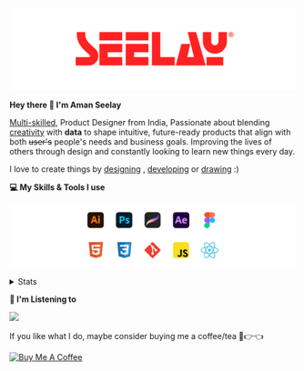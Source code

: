 [![banner](./images/seelay.svg)](https://www.seelay.in)

**Hey there 👋 I'm Aman Seelay**

[Multi-skilled](https://www.seelay.in/#skills), Product Designer from India, Passionate about blending [creativity](https://illustrations.seelay.in) with <b>data</b> to shape intuitive, future-ready products that align with both <s>user's</s> people's needs and business goals. Improving the lives of others through design and constantly looking to learn new things every day.

I love to create things by [designing](https://www.seelay.in/#work) , [developing](https://www.seelay.in/#projects) or [drawing](https://art.seelay.in) :)

**💻 My Skills & Tools I use**

[![banner](./images/skills&tools.svg)](https://www.seelay.in/about)

<details>
  <summary>Stats</summary>

---

<!--START_SECTION:waka-->
![Profile Views](http://img.shields.io/badge/Profile%20Views-4-blue)

**🐱 My GitHub Data** 

> 📦 685.9 kB Used in GitHub's Storage 
 > 
> 🏆 634 Contributions in the Year 2025
 > 
> 💼 Opted to Hire
 > 
> 📜 1 Public Repository 
 > 
> 🔑 26 Private Repository 
 > 
**I'm a Night 🦉** 

```text
🌞 Morning                422 commits         ████░░░░░░░░░░░░░░░░░░░░░   14.56 % 
🌆 Daytime                354 commits         ███░░░░░░░░░░░░░░░░░░░░░░   12.22 % 
🌃 Evening                853 commits         ███████░░░░░░░░░░░░░░░░░░   29.43 % 
🌙 Night                  1269 commits        ███████████░░░░░░░░░░░░░░   43.79 % 
```
📅 **I'm Most Productive on Sunday** 

```text
Monday                   307 commits         ███░░░░░░░░░░░░░░░░░░░░░░   10.59 % 
Tuesday                  464 commits         ████░░░░░░░░░░░░░░░░░░░░░   16.01 % 
Wednesday                406 commits         ████░░░░░░░░░░░░░░░░░░░░░   14.01 % 
Thursday                 429 commits         ████░░░░░░░░░░░░░░░░░░░░░   14.80 % 
Friday                   396 commits         ███░░░░░░░░░░░░░░░░░░░░░░   13.66 % 
Saturday                 353 commits         ███░░░░░░░░░░░░░░░░░░░░░░   12.18 % 
Sunday                   543 commits         █████░░░░░░░░░░░░░░░░░░░░   18.74 % 
```


📊 **This Week I Spent My Time On** 

```text
🕑︎ Time Zone: Asia/Kolkata

💬 Programming Languages: 
Other                    21 hrs 43 mins      ██████████████░░░░░░░░░░░   57.75 % 
Astro                    12 hrs 21 mins      ████████░░░░░░░░░░░░░░░░░   32.85 % 
TypeScript               1 hr 4 mins         █░░░░░░░░░░░░░░░░░░░░░░░░   02.87 % 
MDX                      55 mins             █░░░░░░░░░░░░░░░░░░░░░░░░   02.44 % 
Image (svg)              47 mins             █░░░░░░░░░░░░░░░░░░░░░░░░   02.09 % 

🔥 Editors: 
Chrome                   17 hrs 33 mins      ████████████░░░░░░░░░░░░░   46.65 % 
Cursor                   15 hrs 51 mins      ███████████░░░░░░░░░░░░░░   42.15 % 
Edge                     4 hrs 12 mins       ███░░░░░░░░░░░░░░░░░░░░░░   11.20 % 

💻 Operating System: 
Windows                  37 hrs 37 mins      █████████████████████████   100.00 % 
```

**I Mostly Code in JavaScript** 

```text
JavaScript               17 repos            ███████████████░░░░░░░░░░   60.71 % 
HTML                     4 repos             ████░░░░░░░░░░░░░░░░░░░░░   14.29 % 
TypeScript               4 repos             ████░░░░░░░░░░░░░░░░░░░░░   14.29 % 
Java                     2 repos             ██░░░░░░░░░░░░░░░░░░░░░░░   07.14 % 
Astro                    1 repo              █░░░░░░░░░░░░░░░░░░░░░░░░   03.57 % 
```




 Last Updated on 12/05/2025 06:52:16 UTC
<!--END_SECTION:waka-->

---

 </details>

**🎵 I'm Listening to**

<object data="https://now-play.vercel.app/api/generate?uid=7a17a86e-d6b7-43b5-8d9c-1d6dae42a779" >

  <img src="https://now-play.vercel.app/api/generate?uid=7a17a86e-d6b7-43b5-8d9c-1d6dae42a779" />

</object>

If you like what I do, maybe consider buying me a coffee/tea 🥺👉👈

<a href="https://www.buymeacoffee.com/seelay" target="_blank"><img src="https://cdn.buymeacoffee.com/buttons/v2/default-red.png" alt="Buy Me A Coffee" width="150" ></a>

